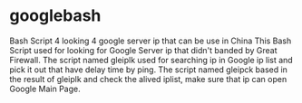 # googlebash
Bash Script 4 looking 4 google server ip that can be use in China
This Bash Script used for looking for Google Server ip that didn't banded by Great Firewall.
The script named gleiplk used for searching ip in Google ip list and pick it out that have delay time by ping.
The script named gleipck based in the result of gleiplk and check the alived iplist, make sure that ip can open Google Main Page.
